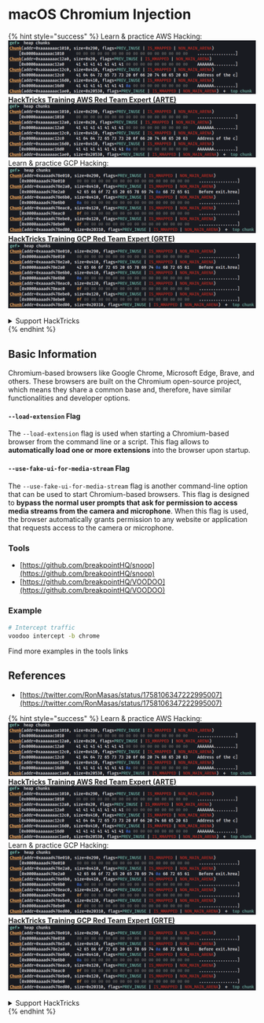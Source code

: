 # macOS Chromium Injection

{% hint style="success" %}
Learn & practice AWS Hacking:<img src="/.gitbook/assets/image.png" alt="" data-size="line">[**HackTricks Training AWS Red Team Expert (ARTE)**](https://training.hacktricks.xyz/courses/arte)<img src="/.gitbook/assets/image.png" alt="" data-size="line">\
Learn & practice GCP Hacking: <img src="/.gitbook/assets/image (2).png" alt="" data-size="line">[**HackTricks Training GCP Red Team Expert (GRTE)**<img src="/.gitbook/assets/image (2).png" alt="" data-size="line">](https://training.hacktricks.xyz/courses/grte)

<details>

<summary>Support HackTricks</summary>

* Check the [**subscription plans**](https://github.com/sponsors/carlospolop)!
* **Join the** 💬 [**Discord group**](https://discord.gg/hRep4RUj7f) or the [**telegram group**](https://t.me/peass) or **follow** us on **Twitter** 🐦 [**@hacktricks\_live**](https://twitter.com/hacktricks\_live)**.**
* **Share hacking tricks by submitting PRs to the** [**HackTricks**](https://github.com/carlospolop/hacktricks) and [**HackTricks Cloud**](https://github.com/carlospolop/hacktricks-cloud) github repos.

</details>
{% endhint %}

## Basic Information

Chromium-based browsers like Google Chrome, Microsoft Edge, Brave, and others. These browsers are built on the Chromium open-source project, which means they share a common base and, therefore, have similar functionalities and developer options.

#### `--load-extension` Flag

The `--load-extension` flag is used when starting a Chromium-based browser from the command line or a script. This flag allows to **automatically load one or more extensions** into the browser upon startup.

#### `--use-fake-ui-for-media-stream` Flag

The `--use-fake-ui-for-media-stream` flag is another command-line option that can be used to start Chromium-based browsers. This flag is designed to **bypass the normal user prompts that ask for permission to access media streams from the camera and microphone**. When this flag is used, the browser automatically grants permission to any website or application that requests access to the camera or microphone.

### Tools

* [https://github.com/breakpointHQ/snoop](https://github.com/breakpointHQ/snoop)
* [https://github.com/breakpointHQ/VOODOO](https://github.com/breakpointHQ/VOODOO)

### Example

```bash
# Intercept traffic
voodoo intercept -b chrome
```

Find more examples in the tools links

## References

* [https://twitter.com/RonMasas/status/1758106347222995007](https://twitter.com/RonMasas/status/1758106347222995007)

{% hint style="success" %}
Learn & practice AWS Hacking:<img src="/.gitbook/assets/image.png" alt="" data-size="line">[**HackTricks Training AWS Red Team Expert (ARTE)**](https://training.hacktricks.xyz/courses/arte)<img src="/.gitbook/assets/image.png" alt="" data-size="line">\
Learn & practice GCP Hacking: <img src="/.gitbook/assets/image (2).png" alt="" data-size="line">[**HackTricks Training GCP Red Team Expert (GRTE)**<img src="/.gitbook/assets/image (2).png" alt="" data-size="line">](https://training.hacktricks.xyz/courses/grte)

<details>

<summary>Support HackTricks</summary>

* Check the [**subscription plans**](https://github.com/sponsors/carlospolop)!
* **Join the** 💬 [**Discord group**](https://discord.gg/hRep4RUj7f) or the [**telegram group**](https://t.me/peass) or **follow** us on **Twitter** 🐦 [**@hacktricks\_live**](https://twitter.com/hacktricks\_live)**.**
* **Share hacking tricks by submitting PRs to the** [**HackTricks**](https://github.com/carlospolop/hacktricks) and [**HackTricks Cloud**](https://github.com/carlospolop/hacktricks-cloud) github repos.

</details>
{% endhint %}
